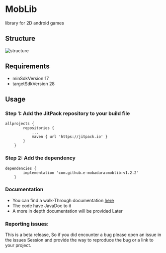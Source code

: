 # MobLib
library for 2D android games

## Structure
![structure](https://raw.githubusercontent.com/e-mobadara/2d-game-lib/master/screenshots/structure.png)

## Requirements 
- minSdkVersion 17
- targetSdkVersion 28

## Usage

### Step 1: Add the JitPack repository to your build file

```
allprojects {
		repositories {
			...
			maven { url 'https://jitpack.io' }
		}
	}
```

### Step 2: Add the dependency
```
dependencies {
		implementation 'com.github.e-mobadara:moblib:v1.2.2'
	}
```

### Documentation 
- You can find a walk-Through documentation [here](https://e-mobadara.github.io/) 
- The code have JavaDoc to it
- A more in depth documentation will be provided Later

### Reporting issues:
This is a beta release, So if you did encounter a bug please open an issue in the issues Session and provide the way to reproduce the bug or a link to your project. 
